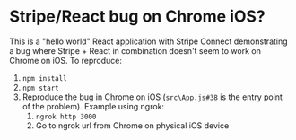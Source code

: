 # Stripe/React bug on Chrome iOS?
This is a "hello world" React application with Stripe Connect demonstrating a bug where Stripe + React in combination doesn't seem to work on Chrome on iOS. To reproduce:

1. `npm install`
2. `npm start`
3. Reproduce the bug in Chrome on iOS (`src\App.js#38` is the entry point of the problem). Example using ngrok:
	1. `ngrok http 3000`
	2. Go to ngrok url from Chrome on physical iOS device